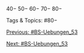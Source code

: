 40−
50−
60−
70−
80−

   Tags & Topics:
   #80−

[Previous: #BS-Uebungen_53](BS-Uebungen_53.md)

[Next: #BS-Uebungen_53](BS-Uebungen_53.md)